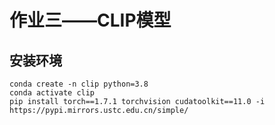 # 作业三——CLIP模型
## 安装环境
```shell
conda create -n clip python=3.8
conda activate clip
pip install torch==1.7.1 torchvision cudatoolkit==11.0 -i https://pypi.mirrors.ustc.edu.cn/simple/
```
